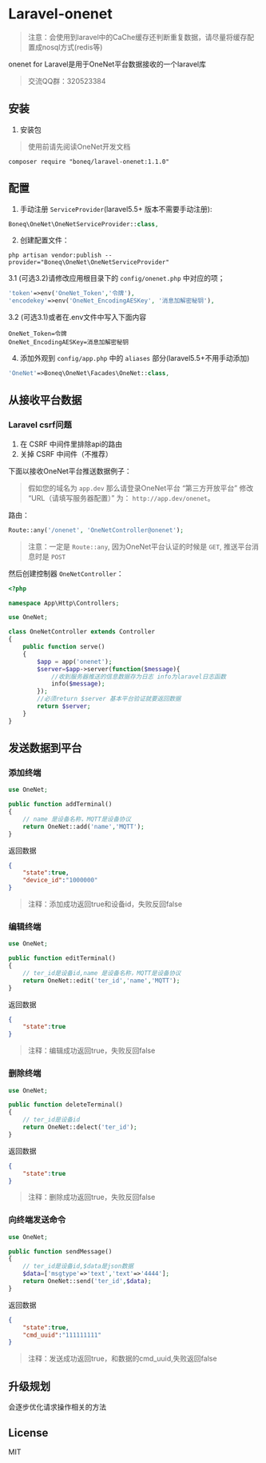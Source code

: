 # Laravel-onenet

> 注意：会使用到laravel中的CaChe缓存还判断重复数据，请尽量将缓存配置成nosql方式(redis等)

onenet for Laravel是用于OneNet平台数据接收的一个laravel库

> 交流QQ群：320523384

## 安装

1. 安装包

> 使用前请先阅读OneNet开发文档

  ```shell
  composer require "boneq/laravel-onenet:1.1.0"
  ```
 
## 配置

1. 手动注册 `ServiceProvider`(laravel5.5+ 版本不需要手动注册):

  ```php
  Boneq\OneNet\OneNetServiceProvider::class,
  ```

2. 创建配置文件：

  ```shell
  php artisan vendor:publish --provider="Boneq\OneNet\OneNetServiceProvider"
  ```

3.1 (可选3.2)请修改应用根目录下的 `config/onenet.php` 中对应的项；

  ```php
  'token'=>env('OneNet_Token','令牌'),
  'encodekey'=>env('OneNet_EncodingAESKey', '消息加解密秘钥'),
  ```
3.2 (可选3.1)或者在.env文件中写入下面内容
  ```.env
  OneNet_Token=令牌
  OneNet_EncodingAESKey=消息加解密秘钥
  ```

4. 添加外观到 `config/app.php` 中的 `aliases` 部分(laravel5.5+不用手动添加)

  ```php
  'OneNet'=>Boneq\OneNet\Facades\OneNet::class,
  ```

## 从接收平台数据

### Laravel csrf问题

1. 在 CSRF 中间件里排除api的路由
2. 关掉 CSRF 中间件（不推荐）

下面以接收OneNet平台推送数据例子：

> 假如您的域名为 `app.dev` 那么请登录OneNet平台 “第三方开放平台” 修改 “URL（请填写服务器配置）” 为： `http://app.dev/onenet`。

路由：

```php
Route::any('/onenet', 'OneNetController@onenet');
```

> 注意：一定是 `Route::any`, 因为OneNet平台认证的时候是 `GET`, 推送平台消息时是 `POST` 

然后创建控制器 `OneNetController`：

```php
<?php

namespace App\Http\Controllers;

use OneNet;

class OneNetController extends Controller
{
    public function serve()
    {
        $app = app('onenet');
        $server=$app->server(function($message){
            //收到服务器推送的信息数据存为日志 info为laravel日志函数
            info($message);
        });
        //必须return $server 基本平台验证就要返回数据
        return $server;
    }
}
```

## 发送数据到平台
### 添加终端
```php
use OneNet;

public function addTerminal()
{
    // name 是设备名称，MQTT是设备协议
    return OneNet::add('name','MQTT');
}
```
返回数据

```json
{
    "state":true,
    "device_id":"1000000"
}
```
> 注释：添加成功返回true和设备id，失败反回false

### 编辑终端
```php
use OneNet;

public function editTerminal()
{
    // ter_id是设备id,name 是设备名称，MQTT是设备协议
    return OneNet::edit('ter_id','name','MQTT');
}
```
返回数据

```json
{
    "state":true
}
```
> 注释：编辑成功返回true，失败反回false

### 删除终端
```php
use OneNet;

public function deleteTerminal()
{
    // ter_id是设备id
    return OneNet::delect('ter_id');
}
```
返回数据

```json
{
    "state":true
}
```
> 注释：删除成功返回true，失败反回false

### 向终端发送命令
```php
use OneNet;

public function sendMessage()
{
    // ter_id是设备id,$data是json数据
    $data=['msgtype'=>'text','text'=>'4444'];
    return OneNet::send('ter_id',$data);
}
```
返回数据

```json
{
    "state":true,
    "cmd_uuid":"111111111"
}
```
> 注释：发送成功返回true，和数据的cmd_uuid,失败返回false


## 升级规划

会逐步优化请求操作相关的方法

## License

MIT